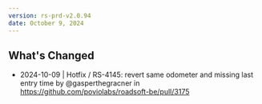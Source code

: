 ```yaml
---
version: rs-prd-v2.0.94
date: October 9, 2024
---
```


## What's Changed
* 2024-10-09 | Hotfix  / RS-4145: revert same odometer and missing last entry time by @gasperthegracner in https://github.com/poviolabs/roadsoft-be/pull/3175